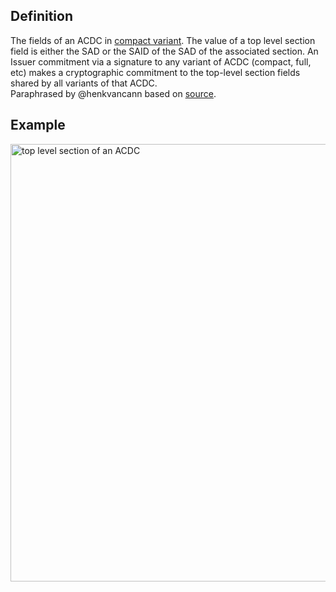 ## Definition
The fields of an ACDC in [compact variant](compact-variant). The value of a top level section field is either the SAD or the SAID of the SAD of the associated section.
An Issuer commitment via a signature to any variant of ACDC (compact, full, etc) makes a cryptographic commitment to the top-level section fields shared by all variants of that ACDC.\
Paraphrased by @henkvancann based on [source](https://github.com/WebOfTrust/ietf-ipex/blob/main/draft-ssmith-ipex.md#example-most-compact-variant).


## Example
<img src="https://hackmd.io/_uploads/rJ0JJcEes.png" alt="top level section of an ACDC" width="700">
